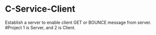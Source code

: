# C-Service-Client
Establish a server to enable client GET or BOUNCE message from server.
#Project 1 is Server, and 2 is Client.
